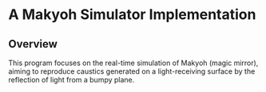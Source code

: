 # A Makyoh Simulator Implementation

## Overview

This program focuses on the real-time simulation of Makyoh (magic mirror), aiming to reproduce caustics generated on a light-receiving surface by the reflection of light from a bumpy plane.
